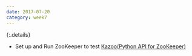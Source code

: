```yaml
---
date: 2017-07-20
category: week7
---
```

{:.details}
- Set up and Run ZooKeeper to test [Kazoo(Python API for ZooKeeper)](https://kazoo.readthedocs.io/en/latest/index.html)
